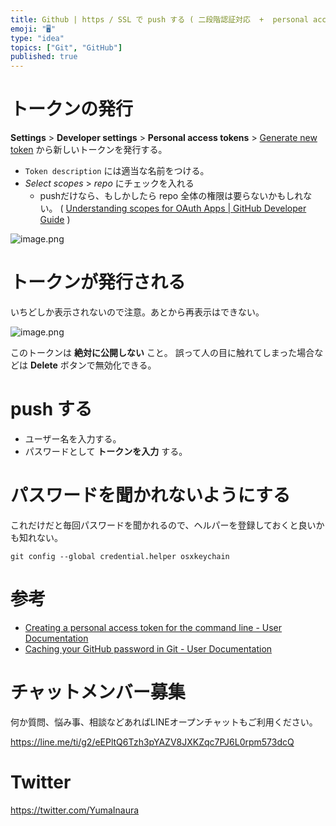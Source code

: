 ```yaml
---
title: Github | https / SSL で push する ( 二段階認証対応  +  personal access token を利用
emoji: "🖥"
type: "idea"
topics: ["Git", "GitHub"]
published: true
---
```



# トークンの発行

**Settings** > **Developer settings** > **Personal access tokens** > [Generate new token](https://github.com/settings/tokens/new) から新しいトークンを発行する。

- `Token description` には適当な名前をつける。
- *Select scopes* > *repo* にチェックを入れる
  - pushだけなら、もしかしたら repo 全体の権限は要らないかもしれない。 ( [Understanding scopes for OAuth Apps | GitHub Developer Guide](https://developer.github.com/apps/building-oauth-apps/understanding-scopes-for-oauth-apps/) )

![image.png](https://qiita-image-store.s3.amazonaws.com/0/89618/a0ae2ff6-b8ac-0ef1-e9ea-2036548fb0b1.png)

# トークンが発行される

いちどしか表示されないので注意。あとから再表示はできない。

![image.png](https://qiita-image-store.s3.amazonaws.com/0/89618/9cd844a1-c108-ad05-835f-6bc621455104.png)

このトークンは **絶対に公開しない** こと。
誤って人の目に触れてしまった場合などは **Delete** ボタンで無効化できる。


# push する

- ユーザー名を入力する。
- パスワードとして **トークンを入力** する。

# パスワードを聞かれないようにする

これだけだと毎回パスワードを聞かれるので、ヘルパーを登録しておくと良いかも知れない。

```
git config --global credential.helper osxkeychain
```


# 参考

- [Creating a personal access token for the command line - User Documentation](https://help.github.com/articles/creating-a-personal-access-token-for-the-command-line/)
- [Caching your GitHub password in Git - User Documentation](https://help.github.com/articles/caching-your-github-password-in-git/)








<!-- Update From Qiita API -->

# チャットメンバー募集


何か質問、悩み事、相談などあればLINEオープンチャットもご利用ください。

https://line.me/ti/g2/eEPltQ6Tzh3pYAZV8JXKZqc7PJ6L0rpm573dcQ





# Twitter


https://twitter.com/YumaInaura


<!-- Update From Qiita API -->


